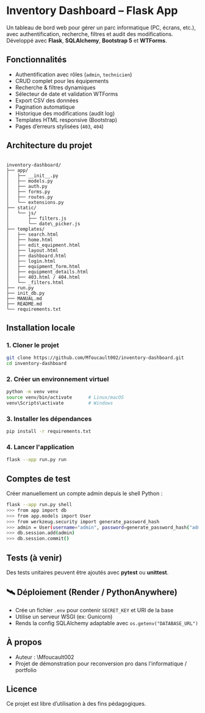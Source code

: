 # Inventory Dashboard – Flask App

Un tableau de bord web pour gérer un parc informatique (PC, écrans, etc.), avec authentification, recherche, filtres et audit des modifications.  
Développé avec **Flask**, **SQLAlchemy**, **Bootstrap 5** et **WTForms**.



## Fonctionnalités

- Authentification avec rôles (`admin`, `technicien`)
- CRUD complet pour les équipements
- Recherche & filtres dynamiques
- Sélecteur de date et validation WTForms
- Export CSV des données
- Pagination automatique
- Historique des modifications (audit log)
- Templates HTML responsive (Bootstrap)
- Pages d’erreurs stylisées (`403`, `404`)



## Architecture du projet

```

inventory-dashboard/
├── app/
│   ├── __init__.py
│   ├── models.py
│   ├── auth.py
│   ├── forms.py
│   ├── routes.py
│   └── extensions.py
├── static/
│   └── js/
│       ├── filters.js
│       └── date\_picker.js
├── templates/
│   ├── search.html
│   ├── home.html
│   ├── edit_equipment.html
│   ├── layout.html
│   ├── dashboard.html
│   ├── login.html
│   ├── equipment_form.html
│   ├── equipment_details.html
│   ├── 403.html / 404.html
│   └── _filters.html
├── run.py
├── init_db.py
├── MANUAL.md
├── README.md
└── requirements.txt
```

## Installation locale

### 1. Cloner le projet

```bash
git clone https://github.com/Mfoucault002/inventory-dashboard.git
cd inventory-dashboard
````

### 2. Créer un environnement virtuel

```bash
python -m venv venv
source venv/bin/activate      # Linux/macOS
venv\Scripts\activate         # Windows
```

### 3. Installer les dépendances

```bash
pip install -r requirements.txt
```

### 4. Lancer l'application

```bash
flask --app run.py run
```


## Comptes de test

Créer manuellement un compte admin depuis le shell Python :

```bash
flask --app run.py shell
>>> from app import db
>>> from app.models import User
>>> from werkzeug.security import generate_password_hash
>>> admin = User(username="admin", password=generate_password_hash("adminpass"), role="admin")
>>> db.session.add(admin)
>>> db.session.commit()
```


## Tests (à venir)

Des tests unitaires peuvent être ajoutés avec **pytest** ou **unittest**.


## 🛰️ Déploiement (Render / PythonAnywhere)

* Crée un fichier `.env` pour contenir `SECRET_KEY` et URI de la base
* Utilise un serveur WSGI (ex: Gunicorn)
* Rends la config SQLAlchemy adaptable avec `os.getenv("DATABASE_URL")`


## À propos

* Auteur : \Mfoucault002
* Projet de démonstration pour reconversion pro dans l'informatique / portfolio


## Licence

Ce projet est libre d’utilisation à des fins pédagogiques.

```
